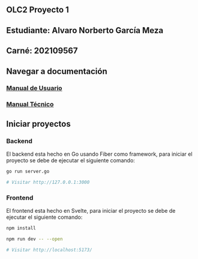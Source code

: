 ## OLC2 Proyecto 1

## Estudiante: Alvaro Norberto García Meza
## Carné: 202109567

## Navegar a documentación
### [Manual de Usuario](/docs/user.md)
### [Manual Técnico](/docs/tech.md)

## Iniciar proyectos

### Backend

El backend esta hecho en Go usando Fiber como framework, para iniciar el proyecto se debe de ejecutar el siguiente comando:

```bash
go run server.go

# Visitar http://127.0.0.1:3000

```

### Frontend

El frontend esta hecho en Svelte, para iniciar el proyecto se debe de ejecutar el siguiente comando:

```bash
npm install

npm run dev -- --open

# Visitar http://localhost:5173/

```

